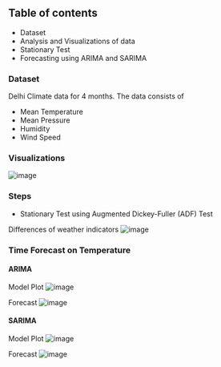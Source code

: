 ## Table of contents
- Dataset
- Analysis and Visualizations of data
- Stationary Test
- Forecasting using ARIMA and SARIMA


### Dataset

Delhi Climate data for 4 months. The data consists of
- Mean Temperature
- Mean Pressure
- Humidity
- Wind Speed

### Visualizations

![image](https://user-images.githubusercontent.com/50318272/212885977-d3166774-52bf-4181-949b-824090c5f6d6.png)


### Steps
- Stationary Test using Augmented Dickey-Fuller (ADF) Test

Differences of weather indicators
![image](https://user-images.githubusercontent.com/50318272/212886974-8091cfbc-bf55-47ac-8d5c-05e71d30539b.png)


### Time Forecast on Temperature

#### ARIMA

Model Plot
![image](https://user-images.githubusercontent.com/50318272/212887117-5e38d509-0849-44be-8391-691221df176b.png)

Forecast
![image](https://user-images.githubusercontent.com/50318272/212887156-3ac55237-2e22-47e3-bb21-f35e12cf3013.png)


#### SARIMA

Model Plot
![image](https://user-images.githubusercontent.com/50318272/212887237-31fe65ed-2198-4f0e-8821-777859175bdd.png)


Forecast
![image](https://user-images.githubusercontent.com/50318272/212887249-2570d928-2607-4119-bb76-aa4438b1fe70.png)
